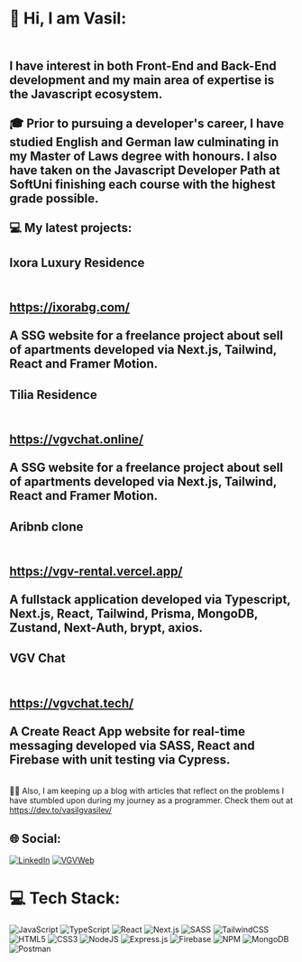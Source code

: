 # 💫 Hi, I am Vasil:
<br>I have interest in both Front-End and Back-End development and my main area of expertise is the Javascript ecosystem.
<br>
<br>🎓 Prior to pursuing a developer's career, I have studied English and German law culminating in my Master of Laws degree with honours. I also have taken on the Javascript Developer Path at SoftUni finishing each course with the highest grade possible.<br>
<br>💻 My latest projects: </br>
---
Ixora Luxury Residence
---
<br>https://ixorabg.com/</br>
<br>A SSG website for a freelance project about sell of apartments developed via Next.js, Tailwind, React and Framer Motion.</br>
---
Tilia Residence
---
<br>https://vgvchat.online/</br>
<br>A SSG website for a freelance project about sell of apartments developed via Next.js, Tailwind, React and Framer Motion.</br>
---
Aribnb clone
---
<br>https://vgv-rental.vercel.app/</br>
<br>A fullstack application developed via Typescript, Next.js, React, Tailwind, Prisma, MongoDB, Zustand, Next-Auth, brypt, axios.</br>
---
VGV Chat
---
<br>https://vgvchat.tech/</br>
<br>A Create React App website for real-time messaging developed via SASS, React and Firebase with unit testing via Cypress.</br>
---

<br>👨‍💻 Also, I am keeping up a blog with articles that reflect on the problems I have stumbled upon during my journey as a programmer. Check them out at https://dev.to/vasilgvasilev/<br>


## 🌐 Social:
[![LinkedIn](https://img.shields.io/badge/LinkedIn-%230077B5.svg?logo=linkedin&logoColor=white)](https://www.linkedin.com/in/vasil-vasilev-28621b178/)
[![VGVWeb](https://img.shields.io/badge/VGVWeb-000000.svg?logo=website&logoColor=white)](https://vgvweb.com/)

# 💻 Tech Stack:
![JavaScript](https://img.shields.io/badge/javascript-%23323330.svg?style=for-the-badge&logo=javascript&logoColor=%23F7DF1E) ![TypeScript](https://img.shields.io/badge/typescript-%23007ACC.svg?style=for-the-badge&logo=typescript&logoColor=white) ![React](https://img.shields.io/badge/react-%23039BE5.svg?style=for-the-badge&logo=react&logoColor=%2361DAFB) ![Next.js](https://img.shields.io/badge/next.js-000000?style=for-the-badge&logo=nextdotjs&logoColor=white) ![SASS](https://img.shields.io/badge/sass-%23ff69b4.svg?style=for-the-badge&logo=sass&logoColor=white) ![TailwindCSS](https://img.shields.io/badge/tailwindcss-000000?style=for-the-badge&logo=tailwindcss&logoColor=white) ![HTML5](https://img.shields.io/badge/html5-%23E34F26.svg?style=for-the-badge&logo=html5&logoColor=white) ![CSS3](https://img.shields.io/badge/css3-%231572B6.svg?style=for-the-badge&logo=css3&logoColor=white) ![NodeJS](https://img.shields.io/badge/node.js-6DA55F?style=for-the-badge&logo=node.js&logoColor=white) ![Express.js](https://img.shields.io/badge/express.js-%23404d59.svg?style=for-the-badge&logo=express&logoColor=%2361DAFB) ![Firebase](https://img.shields.io/badge/firebase-%23FFA500.svg?style=for-the-badge&logo=firebase) ![NPM](https://img.shields.io/badge/NPM-%23000000.svg?style=for-the-badge&logo=npm&logoColor=white) ![MongoDB](https://img.shields.io/badge/MongoDB-%234ea94b.svg?style=for-the-badge&logo=mongodb&logoColor=white) ![Postman](https://img.shields.io/badge/Postman-FF6C37?style=for-the-badge&logo=postman&logoColor=white) 

